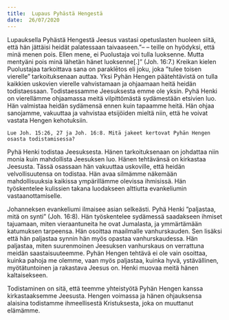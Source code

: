 ```yaml
---
title:  Lupaus Pyhästä Hengestä
date:  26/07/2020
---
```


Lupauksella Pyhästä Hengestä Jeesus vastasi opetuslasten huoleen siitä, että hän jättäisi heidät palatessaan taivaaseen.”– – teille on hyödyksi, että minä menen pois. Ellen mene, ei Puolustaja voi tulla luoksenne. Mutta mentyäni pois minä lähetän hänet luoksenne[.]” (Joh. 16:7.) Kreikan kielen Puolustajaa tarkoittava sana on paraklētos eli joku, joka ”tulee toisen vierelle” tarkoituksenaan auttaa. Yksi Pyhän Hengen päätehtävistä on tulla kaikkien uskovien vierelle vahvistamaan ja ohjaamaan heitä heidän todistaessaan. Todistaessamme Jeesuksesta emme ole yksin. Pyhä Henki on vierellämme ohjaamassa meitä vilpittömästä sydämestään etsi­vien luo. Hän valmistaa heidän sydämensä ennen kuin tapaamme heitä. Hän ohjaa sanojamme, vakuuttaa ja vahvistaa etsijöiden mieltä niin, että he voivat vastata Hengen kehotuksiin.

`Lue Joh. 15:26, 27 ja Joh. 16:8. Mitä jakeet kertovat Pyhän Hengen osasta todistamisessa?`

Pyhä Henki todistaa Jeesuksesta. Hänen tarkoituksenaan on johdattaa niin monia kuin mahdollista Jeesuksen luo. Hänen tehtävänsä on kirkastaa Jeesusta. Tässä osassaan hän vakuuttaa uskoville, että heidän velvollisuutensa on todistaa. Hän avaa silmämme näkemään mahdollisuuksia kaikissa ympärillämme olevissa ihmisissä. Hän työskentelee kulissien takana luodakseen alttiutta evankeliumin vastaanottamiselle.

Johanneksen evankeliumi ilmaisee asian selkeästi. Pyhä Henki ”paljastaa, mitä on synti” (Joh. 16:8). Hän työskentelee sydämessä saadakseen ihmiset tajuamaan, miten vieraantuneita he ovat Jumalasta, ja ymmärtämään katumuksen tarpeensa. Hän osoittaa maailmalle vanhurskauden. Sen lisäksi että hän paljastaa synnin hän myös opastaa vanhurskaudessa. Hän paljastaa, miten suurenmoinen Jeesuksen vanhurs­kaus on verrattuna meidän saastaisuuteemme. Pyhän Hengen tehtävä ei ole vain osoittaa, kuinka pahoja me olemme, vaan myös paljastaa, kuinka hyvä, ystävällinen, myötätuntoinen ja rakastava Jeesus on. Henki muovaa meitä hänen kaltaisekseen.

Todistaminen on sitä, että teemme yhteistyötä Pyhän Hengen kanssa kirkastaaksemme Jeesusta. Hengen voimassa ja hänen ohjauksensa alaisina todistamme ihmeellisestä Kristuksesta, joka on muuttanut elämämme.